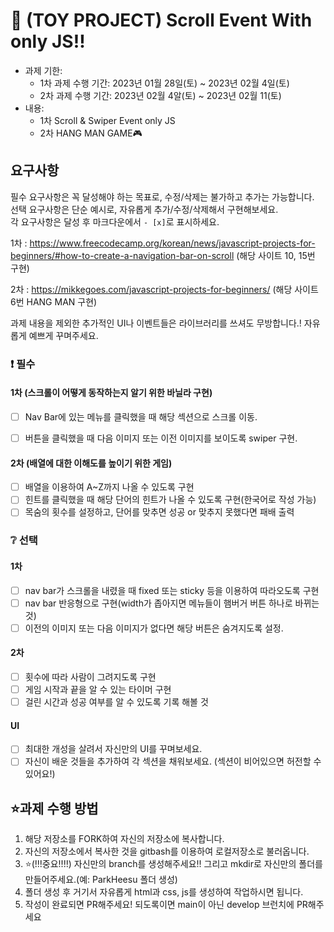 # 📌 (TOY PROJECT) Scroll Event With only JS!!

- 과제 기한:
  - 1차 과제 수행 기간: 2023년 01월 28일(토) ~ 2023년 02월 4일(토)
  - 2차 과제 수행 기간: 2023년 02월 4알(토) ~ 2023년 02월 11(토)
- 내용:
  - 1차 Scroll & Swiper Event only JS
  - 2차 HANG MAN GAME🎮

## 요구사항

필수 요구사항은 꼭 달성해야 하는 목표로, 수정/삭제는 불가하고 추가는 가능합니다.    
선택 요구사항은 단순 예시로, 자유롭게 추가/수정/삭제해서 구현해보세요.  
각 요구사항은 달성 후 마크다운에서 `- [x]`로 표시하세요.

1차 : https://www.freecodecamp.org/korean/news/javascript-projects-for-beginners/#how-to-create-a-navigation-bar-on-scroll
(해당 사이트 10, 15번 구현)

2차 : https://mikkegoes.com/javascript-projects-for-beginners/
(해당 사이트 6번 HANG MAN 구현)

과제 내용을 제외한 추가적인 UI나 이벤트들은 라이브러리를 쓰셔도 무방합니다.!
자유롭게 예쁘게 꾸며주세요.

### ❗ 필수

#### 1차 (스크롤이 어떻게 동작하는지 알기 위한 바닐라 구현)

- [ ] Nav Bar에 있는 메뉴를 클릭했을 때 해당 섹션으로 스크롤 이동.
- [ ] 버튼을 클릭했을 때 다음 이미지 또는 이전 이미지를 보이도록 swiper 구현.


#### 2차 (배열에 대한 이해도를 높이기 위한 게임)

- [ ] 배열을 이용하여 A~Z까지 나올 수 있도록 구현
- [ ] 힌트를 클릭했을 때 해당 단어의 힌트가 나올 수 있도록 구현(한국어로 작성 가능)
- [ ] 목숨의 횟수를 설정하고, 단어를 맞추면 성공 or 맞추지 못했다면 패배 출력

### ❔ 선택

#### 1차

- [ ] nav bar가 스크롤을 내렸을 때 fixed 또는 sticky 등을 이용하여 따라오도록 구현
- [ ] nav bar 반응형으로 구현(width가 좁아지면 메뉴들이 햄버거 버튼 하나로 바뀌는 것)
- [ ] 이전의 이미지 또는 다음 이미지가 없다면 해당 버튼은 숨겨지도록 설정.

#### 2차

- [ ] 횟수에 따라 사람이 그려지도록 구현
- [ ] 게임 시작과 끝을 알 수 있는 타이머 구현
- [ ] 걸린 시간과 성공 여부를 알 수 있도록 기록 해볼 것

#### UI
- [ ] 최대한 개성을 살려서 자신만의 UI를 꾸며보세요.
- [ ] 자신이 배운 것들을 추가하여 각 섹션을 채워보세요. (섹션이 비어있으면 허전할 수 있어요!)

## ⭐과제 수행 방법

1. 해당 저장소를 FORK하여 자신의 저장소에 복사합니다.
2. 자신의 저장소에서 복사한 것을 gitbash를 이용하여 로컬저장소로 불러옵니다.
3. ⭐(!!!중요!!!!) 자신만의 branch를 생성해주세요!! 그리고 mkdir로 자신만의 폴더를 만들어주세요.(예: ParkHeesu 폴더 생성)
4. 폴더 생성 후 거기서 자유롭게 html과 css, js를 생성하여 작업하시면 됩니다.
5. 작성이 완료되면 PR해주세요! 되도록이면 main이 아닌 develop 브런치에 PR해주세요
